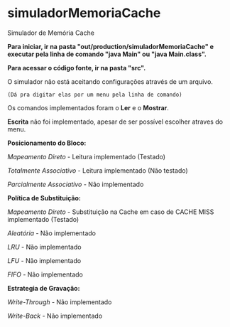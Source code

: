 # simuladorMemoriaCache
Simulador de Memória Cache


**Para iniciar, ir na pasta "out/production/simuladorMemoriaCache" e executar pela linha de comando "java Main"
 ou "java Main.class".**
 
**Para acessar o código fonte, ir na pasta "src".**
 
O simulador não está aceitando configurações através de um arquivo.

`(Dá pra digitar elas por um menu pela linha de comando)`
    
Os comandos implementados foram o **Ler** e o **Mostrar**.

**Escrita** não foi implementado, apesar de ser possível escolher atraves do menu.

**Posicionamento do Bloco:**

_Mapeamento Direto_ - Leitura implementado (Testado)

_Totalmente Associativo_ - Leitura implementado (Não testado)

_Parcialmente Associativo_ - Não implementado

**Política de Substituição:**

_Mapeamento Direto_ - Substituição na Cache em caso de CACHE MISS implementado (Testado)

_Aleatória_ - Não implementado

_LRU_ - Não implementado

_LFU_ - Não implementado
 
_FIFO_ - Não implementado

**Estrategia de Gravação:**

_Write-Through_ - Não implementado

_Write-Back_ - Não implementado